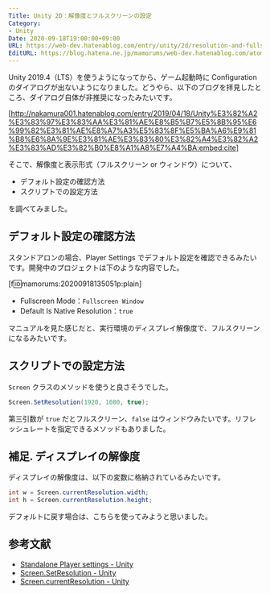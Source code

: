 ```yaml
---
Title: Unity 2D：解像度とフルスクリーンの設定
Category:
- Unity
Date: 2020-09-18T19:00:00+09:00
URL: https://web-dev.hatenablog.com/entry/unity/2d/resolution-and-fullscreen-setting
EditURL: https://blog.hatena.ne.jp/mamorums/web-dev.hatenablog.com/atom/entry/26006613629359571
---
```


Unity 2019.4（LTS）を使うようになってから、ゲーム起動時に Configurationのダイアログが出ないようになりました。どうやら、以下のブログを拝見したところ、ダイアログ自体が非推奨になったみたいです。

[http://nakamura001.hatenablog.com/entry/2019/04/18/Unity%E3%82%A2%E3%83%97%E3%83%AA%E3%81%AE%E8%B5%B7%E5%8B%95%E6%99%82%E3%81%AE%E8%A7%A3%E5%83%8F%E5%BA%A6%E9%81%B8%E6%8A%9E%E3%81%AE%E3%83%80%E3%82%A4%E3%82%A2%E3%83%AD%E3%82%B0%E8%A1%A8%E7%A4%BA:embed:cite]

そこで、解像度と表示形式（フルスクリーン or ウィンドウ）について、

- デフォルト設定の確認方法
- スクリプトでの設定方法

を調べてみました。


## デフォルト設定の確認方法
スタンドアロンの場合、Player Settings でデフォルト設定を確認できるみたいです。開発中のプロジェクトは下のような内容でした。

[f:id:mamorums:20200918135051p:plain]

- Fullscreen Mode：`Fullscreen Window`
- Default Is Native Resolution：`true`

マニュアルを見た感じだと、実行環境のディスプレイ解像度で、フルスクリーンになるみたいです。


## スクリプトでの設定方法
`Screen` クラスのメソッドを使うと良さそうでした。

```cs
Screen.SetResolution(1920, 1080, true);
```

第三引数が `true` だとフルスクリーン、`false` はウィンドウみたいです。リフレッシュレートを指定できるメソッドもありました。


## 補足. ディスプレイの解像度
ディスプレイの解像度は、以下の変数に格納されているみたいです。

```cs
int w = Screen.currentResolution.width;
int h = Screen.currentResolution.height;
```

デフォルトに戻す場合は、こちらを使ってみようと思いました。


## 参考文献
- [Standalone Player settings - Unity](https://docs.unity3d.com/ja/2019.4/Manual/class-PlayerSettingsStandalone.html)
- [Screen.SetResolution - Unity](https://docs.unity3d.com/ja/current/ScriptReference/Screen.SetResolution.html)
- [Screen.currentResolution - Unity](https://docs.unity3d.com/ja/2019.4/ScriptReference/Screen-currentResolution.html)

